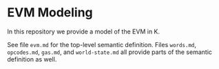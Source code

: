 EVM Modeling
============

In this repository we provide a model of the EVM in K.

See file `evm.md` for the top-level semantic definition. Files `words.md`,
`opcodes.md`, `gas.md`, and `world-state.md` all provide parts of the semantic
definition as well.
